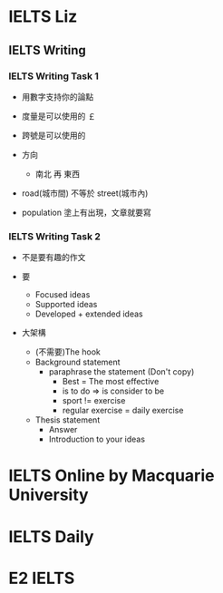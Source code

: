 # IELTS Liz

## IELTS Writing

### IELTS Writing Task 1

- 用數字支持你的論點
- 度量是可以使用的 ￡
- 跨號是可以使用的

- 方向
    - 南北 再 東西
- road(城市間) 不等於 street(城市內)
- population 塗上有出現，文章就要寫

### IELTS Writing Task 2

- 不是要有趣的作文
- 要
    - Focused  ideas
    - Supported ideas
    - Developed + extended ideas

- 大架構
    - (不需要)The hook
    - Background statement
        - paraphrase the statement (Don't copy)
            - Best = The most effective
            - is to do => is consider to be
            - sport != exercise
            - regular exercise = daily exercise
    - Thesis statement
        - Answer
        - Introduction to your ideas

# IELTS Online by Macquarie University

# IELTS Daily

# E2 IELTS
    